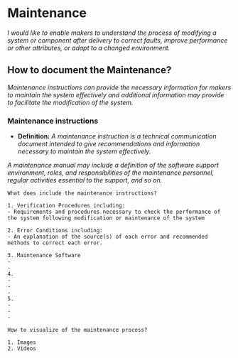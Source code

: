 # **Maintenance**

*I would like to enable makers to understand the process of modifying a system or component after delivery to correct faults, improve performance or other attributes, or adapt to a changed environment.*

## **How to document the Maintenance?**

*Maintenance instructions can provide the necessary information for makers to maintain the system effectively and additional information may provide to facilitate the modification of the system.*

 ### **Maintenance instructions** 

  - **Definition:** *A maintenance instruction is a technical communication document intended to give recommendations and information necessary to maintain the system effectively.*
 
*A maintenance manual may include a definition of the software support environment, roles, and responsibilities of the maintenance personnel, regular activities essential to the support, and so on.*

  ```
What does include the maintenance instructions? 

1. Verification Procedures including:
  - Requirements and procedures necessary to check the performance of the system following modification or maintenance of the system
  
2. Error Conditions including:
  - An explanation of the source(s) of each error and recommended methods to correct each error.
  
3. Maintenance Software
  - 
  - 
4. 
  - 
  - 
  - 
5. 
  - 
  - 
  - 
 
How to visualize of the maintenance process?
  
 1. Images 
 2. Videos 

```
